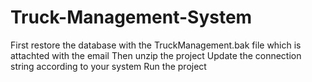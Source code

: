 # Truck-Management-System
First restore the database with the TruckManagement.bak file which is attachted with the email
Then unzip the project
Update the connection string according to your system
Run the project

